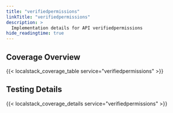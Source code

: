 ```yaml
---
title: "verifiedpermissions"
linkTitle: "verifiedpermissions"
description: >
  Implementation details for API verifiedpermissions
hide_readingtime: true
---
```


## Coverage Overview
{{< localstack_coverage_table service="verifiedpermissions" >}}

## Testing Details
{{< localstack_coverage_details service="verifiedpermissions" >}}
